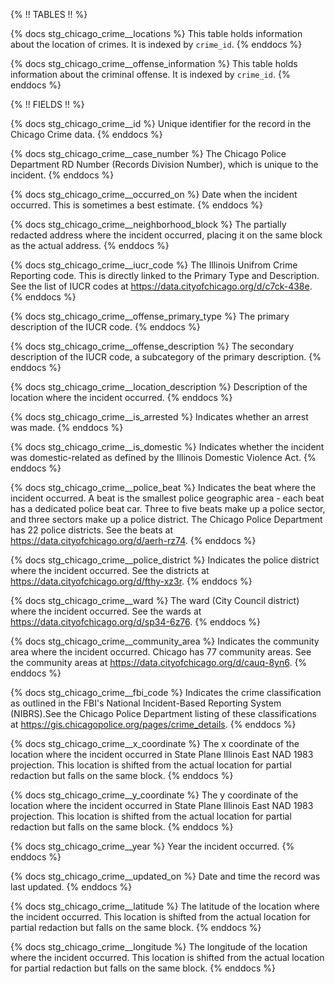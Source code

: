 {% !! TABLES !! %}

{% docs stg_chicago_crime__locations %}
This table holds information about the location of crimes.  It is indexed by `crime_id`.
{% enddocs %}

{% docs stg_chicago_crime__offense_information %}
This table holds information about the criminal offense.  It is indexed by `crime_id`.
{% enddocs %}

{% !! FIELDS !! %}

{% docs stg_chicago_crime__id %}
Unique identifier for the record in the Chicago Crime data.
{% enddocs %}

{% docs stg_chicago_crime__case_number %}
The Chicago Police Department RD Number (Records Division Number), which is unique to the incident.
{% enddocs %}

{% docs stg_chicago_crime__occurred_on %}
Date when the incident occurred. This is sometimes a best estimate.
{% enddocs %}

{% docs stg_chicago_crime__neighborhood_block %}
The partially redacted address where the incident occurred, placing it on the same block as the actual address.
{% enddocs %}

{% docs stg_chicago_crime__iucr_code %}
The Illinois Unifrom Crime Reporting code. This is directly linked to the Primary Type and Description. See the list of IUCR codes at <https://data.cityofchicago.org/d/c7ck-438e>.
{% enddocs %}

{% docs stg_chicago_crime__offense_primary_type %}
The primary description of the IUCR code.
{% enddocs %}

{% docs stg_chicago_crime__offense_description %}
The secondary description of the IUCR code, a subcategory of the primary description.
{% enddocs %}

{% docs stg_chicago_crime__location_description %}
Description of the location where the incident occurred.
{% enddocs %}

{% docs stg_chicago_crime__is_arrested %}
Indicates whether an arrest was made.
{% enddocs %}

{% docs stg_chicago_crime__is_domestic %}
Indicates whether the incident was domestic-related as defined by the Illinois Domestic Violence Act.
{% enddocs %}

{% docs stg_chicago_crime__police_beat %}
Indicates the beat where the incident occurred. A beat is the smallest police geographic area - each beat has a dedicated police beat car. Three to five beats make up a police sector, and three sectors make up a police district. The Chicago Police Department has 22 police districts.
See the beats at <https://data.cityofchicago.org/d/aerh-rz74>.
{% enddocs %}

{% docs stg_chicago_crime__police_district %}
Indicates the police district where the incident occurred. See the districts at <https://data.cityofchicago.org/d/fthy-xz3r>.
{% enddocs %}

{% docs stg_chicago_crime__ward %}
The ward (City Council district) where the incident occurred. See the wards at <https://data.cityofchicago.org/d/sp34-6z76>.
{% enddocs %}

{% docs stg_chicago_crime__community_area %}
Indicates the community area where the incident occurred. Chicago has 77 community areas.
See the community areas at <https://data.cityofchicago.org/d/cauq-8yn6>.
{% enddocs %}

{% docs stg_chicago_crime__fbi_code %}
Indicates the crime classification as outlined in the FBI's National Incident-Based Reporting System (NIBRS).See the Chicago Police Department listing of these classifications at <https://gis.chicagopolice.org/pages/crime_details>.
{% enddocs %}

{% docs stg_chicago_crime__x_coordinate %}
The x coordinate of the location where the incident occurred in State Plane Illinois East NAD 1983 projection. This location is shifted from the actual location for partial redaction but falls on the same block.
{% enddocs %}

{% docs stg_chicago_crime__y_coordinate %}
The y coordinate of the location where the incident occurred in State Plane Illinois East NAD 1983 projection. This location is shifted from the actual location for partial redaction but falls on the same block.
{% enddocs %}

{% docs stg_chicago_crime__year %}
Year the incident occurred.
{% enddocs %}

{% docs stg_chicago_crime__updated_on %}
Date and time the record was last updated.
{% enddocs %}

{% docs stg_chicago_crime__latitude %}
The latitude of the location where the incident occurred. This location is shifted from the actual location for partial redaction but falls on the same block.
{% enddocs %}

{% docs stg_chicago_crime__longitude %}
The longitude of the location where the incident occurred. This location is shifted from the actual location for partial redaction but falls on the same block.
{% enddocs %}
